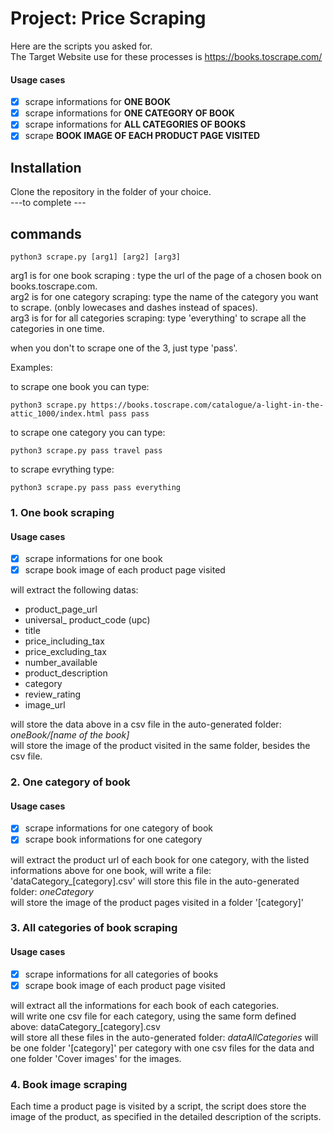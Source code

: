 # Project: Price Scraping

Here are the scripts you asked for.  
The Target Website use for these processes is https://books.toscrape.com/
  
#### Usage cases

- [x] scrape informations for __ONE BOOK__
- [x] scrape informations for __ONE CATEGORY OF BOOK__
- [x] scrape informations for __ALL CATEGORIES OF BOOKS__
- [x] scrape __BOOK IMAGE OF EACH PRODUCT PAGE VISITED__
  
## Installation

Clone the repository in the folder of your choice.  
---to complete ---

## commands 

```
python3 scrape.py [arg1] [arg2] [arg3]
```

arg1 is for one book scraping : type the url of the page of a chosen book on books.toscrape.com.  
arg2 is for one category scraping: type the name of the category you want to scrape. (onbly lowecases and dashes instead of spaces).  
arg3 is for for all categories scraping: type 'everything' to scrape all the categories in one time.  

when you don't to scrape one of the 3, just type 'pass'.

Examples:


to scrape one book you can type:
```
python3 scrape.py https://books.toscrape.com/catalogue/a-light-in-the-attic_1000/index.html pass pass
```

to scrape one category you can type:

```
python3 scrape.py pass travel pass
```

to scrape evrything type: 

```
python3 scrape.py pass pass everything
```


### 1. One book scraping

#### Usage cases
- [x] scrape informations for one book
- [x] scrape book image of each product page visited

will extract the following datas:

* product_page_url
* universal_ product_code (upc)
* title
* price_including_tax
* price_excluding_tax
* number_available
* product_description
* category
* review_rating
* image_url
  
will store the data above in a csv file in the auto-generated folder: _oneBook/[name of the book]_  
will store the image of the product visited in the same folder, besides the csv file.  


### 2. One category of book
#### Usage cases
- [x] scrape informations for one category of book
- [x] scrape book informations for one category

will extract the product url of each book for one category, with the listed informations above for one book, 
will write a file: 'dataCategory_[category].csv'
will store this file in the auto-generated folder: _oneCategory_  
will store the image of the product pages visited in a folder '[category]'
  
### 3. All categories of book scraping
#### Usage cases
- [x] scrape informations for all categories of books
- [x] scrape book image of each product page visited

will extract all the informations for each book of each categories.  
will write one csv file for each category, using the same form defined above: dataCategory_[category].csv  
will store all these files in the auto-generated folder: _dataAllCategories_ 
will be one folder '[category]' per category with one csv files for the data and one folder 'Cover images' for the images.

### 4. Book image scraping

Each time a product page is visited by a script, the script does store the image of the product, as specified in the detailed description of the scripts.